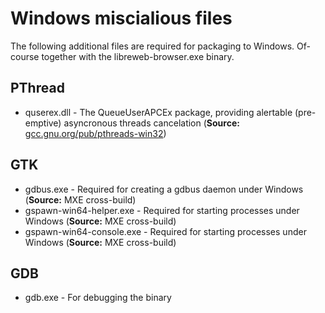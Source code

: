 # Windows miscialious files

The following additional files are required for packaging to Windows. Of-course together with the libreweb-browser.exe binary.

## PThread

* quserex.dll - The QueueUserAPCEx package, providing alertable (pre-emptive) asyncronous threads cancelation (**Source:** [gcc.gnu.org/pub/pthreads-win32](https://gcc.gnu.org/pub/pthreads-win32/QueueUserAPCEx/user/))

## GTK

* gdbus.exe - Required for creating a gdbus daemon under Windows (**Source:** MXE cross-build)
* gspawn-win64-helper.exe - Required for starting processes under Windows (**Source:** MXE cross-build)
* gspawn-win64-console.exe - Required for starting processes under Windows (**Source:** MXE cross-build)

## GDB

* gdb.exe - For debugging the binary


